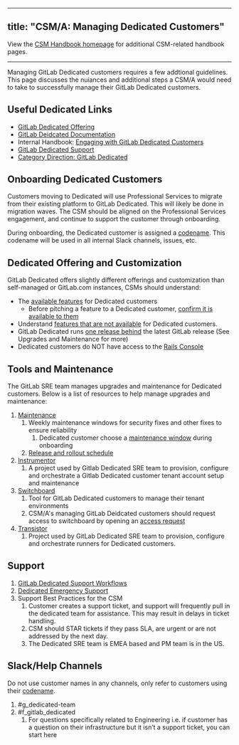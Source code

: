 
---
title: "CSM/A: Managing Dedicated Customers"
---

View the [CSM Handbook homepage](/handbook/customer-success/csm/) for additional CSM-related handbook pages.

---

Managing GitLab Dedicated customers requires a few addtional guidelines. This page discusses the nuiances and additional steps a CSM/A would need to take to successfully manage their GitLab Dedicated customers. 

## Useful Dedicated Links

- [GitLab Dedicated Offering](https://about.gitlab.com/dedicated/)
- [GitLab Deidcated Documentation](https://docs.gitlab.com/ee/subscriptions/gitlab_dedicated/)
- Internal Handbook: [Engaging with GitLab Dedicated Customers](https://internal.gitlab.com/handbook/customer-success/csm/gitlab-dedicated/)
- [GitLab Dedicated Support](https://handbook.gitlab.com/handbook/support/workflows/dedicated/)
- [Category Direction: GitLab Dedicated](https://about.gitlab.com/direction/saas-platforms/dedicated/)

## Onboarding Dedicated Customers

Customers moving to Dedicated will use Professional Services to migrate from their existing platform to GitLab Dedicated. This will likely be done in migration waves. The CSM should be aligned on the Professional Services engagement, and continue to support the customer through onboarding. 

During onboarding, the Dedicated customer is assigned a [codename](https://gitlab.com/gitlab-com/gl-infra/gitlab-dedicated/team/-/issues/3555). This codename will be used in all internal Slack channels, issues, etc. 

## Dedicated Offering and Customization 

GitLab Dedicated offers slightly different offerings and customization than self-managed or GitLab.com instances, CSMs should understand:

- The [available features](https://docs.gitlab.com/ee/subscriptions/gitlab_dedicated/#available-features) for Dedicated customers
    - Before pitching a feature to a Dedicated customer, [confirm it is available to them](https://gitlab-com.gitlab.io/cs-tools/gitlab-cs-tools/what-is-new-since/?tab=features)
- Understand [features that are not available](https://docs.gitlab.com/ee/subscriptions/gitlab_dedicated/#features-that-are-not-available) for Dedicated customers.
- GitLab Dedicated runs [one release behind](https://docs.gitlab.com/ee/subscriptions/gitlab_dedicated/#upgrades) the latest GitLab release (See Upgrades and Maintenance for more)
- Dedicated customers do NOT have access to the [Rails Console](https://docs.gitlab.com/ee/administration/operations/rails_console.html)

## Tools and Maintenance

The GitLab SRE team manages upgrades and maintenance for Dedicated customers. Below is a list of resources to help manage upgrades and maintenance:

1. [Maintenance](https://docs.gitlab.com/ee/subscriptions/gitlab_dedicated/#maintenance) 
    1. Weekly maintenance windows for security fixes and other fixes to ensure reliability
        1. Dedicated customer choose a [maintenance window](https://docs.gitlab.com/ee/administration/dedicated/create_instance.html#maintenance-window) during onboarding
    2. [Release and rollout schedule](https://docs.gitlab.com/ee/administration/dedicated/create_instance.html#gitlab-release-rollout-schedule)
2. [Instrumentor](https://gitlab.com/gitlab-com/gl-infra/gitlab-dedicated/instrumentor)
    1. A project used by Gitlab Dedicated SRE team to provision, configure and orchestrate a Gitlab Dedicated customer tenant account setup and maintenance 
3. [Switchboard](https://gitlab.com/gitlab-com/gl-infra/gitlab-dedicated/switchboard)
    1. Tool for GitLab Dedicated customers to manage their tenant environments
    2. CSM/A's managing GitLab Deidcated customers should request access to switchboard by opening an [access request](https://handbook.gitlab.com/handbook/engineering/infrastructure/team/gitlab-dedicated/switchboard/#requesting-access-to-the-switchboard-application:~:text=Create%20an-,Access%20Request,-specifying)
4. [Transistor](https://gitlab.com/gitlab-com/gl-infra/gitlab-dedicated/transistor)
    1. Project used by GitLab Dedicated SRE team to provision, configure and orchestrate runners for Dedicated customers. 

## Support

1. [GitLab Dedicated Support Workflows](https://handbook.gitlab.com/handbook/support/workflows/dedicated/)
2. [Dedicated Emergency Support](https://handbook.gitlab.com/handbook/support/workflows/customer_emergencies_workflows/#gitlab-dedicated-emergencies)
3. Support Best Practices for the CSM
    1. Customer creates a support ticket, and support will frequently pull in the dedicated team for assistance. This may result in delays in ticket handling. 
    2. CSM should STAR tickets if they pass SLA, are urgent or are not addressed by the next day. 
    3. The Dedicated SRE team is EMEA based and PM team is in the US.

## Slack/Help Channels
Do not use customer names in any channels, only refer to customers using their [codename](https://gitlab.com/gitlab-com/gl-infra/gitlab-dedicated/team/-/issues/3555).

1. #g_dedicated-team
1. #f_gitlab_dedicated
    1. For questions specifically related to Engineering i.e. if customer has a question on their infrastructure but it isn’t a support ticket, you can start here








